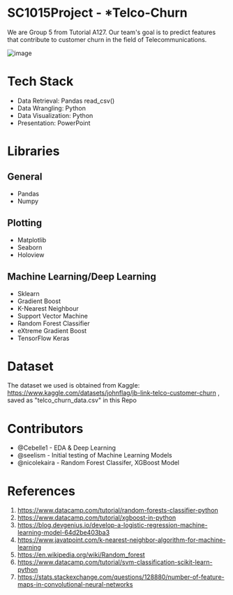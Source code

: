 # SC1015Project - *Telco-Churn

We are Group 5 from Tutorial A127. 
Our team's goal is to predict features that contribute to customer churn in the field of Telecommunications.

![image](https://user-images.githubusercontent.com/84433822/233770417-867b9574-e097-40c7-8a5a-5ad0a1634f8b.png)


# Tech Stack
- Data Retrieval: Pandas read_csv()
- Data Wrangling: Python
- Data Visualization: Python
- Presentation: PowerPoint

# Libraries
## General 
- Pandas
- Numpy

## Plotting
- Matplotlib
- Seaborn
- Holoview

## Machine Learning/Deep Learning
- Sklearn
-  Gradient Boost
-  K-Nearest Neighbour
-  Support Vector Machine
-  Random Forest Classifier
-  eXtreme Gradient Boost
- TensorFlow Keras

# Dataset
The dataset we used is obtained from Kaggle: https://www.kaggle.com/datasets/johnflag/jb-link-telco-customer-churn , saved as "telco_churn_data.csv" in this Repo

# Contributors
- @Cebelle1 -  EDA & Deep Learning
- @seelism - Initial testing of Machine Learning Models
- @nicolekaira - Random Forest Classifer, XGBoost Model

# References
1. https://www.datacamp.com/tutorial/random-forests-classifier-python
2. https://www.datacamp.com/tutorial/xgboost-in-python 
3. https://blog.devgenius.io/develop-a-logistic-regression-machine-learning-model-64d2be403ba3
4. https://www.javatpoint.com/k-nearest-neighbor-algorithm-for-machine-learning
5. https://en.wikipedia.org/wiki/Random_forest
6. https://www.datacamp.com/tutorial/svm-classification-scikit-learn-python
7. https://stats.stackexchange.com/questions/128880/number-of-feature-maps-in-convolutional-neural-networks
